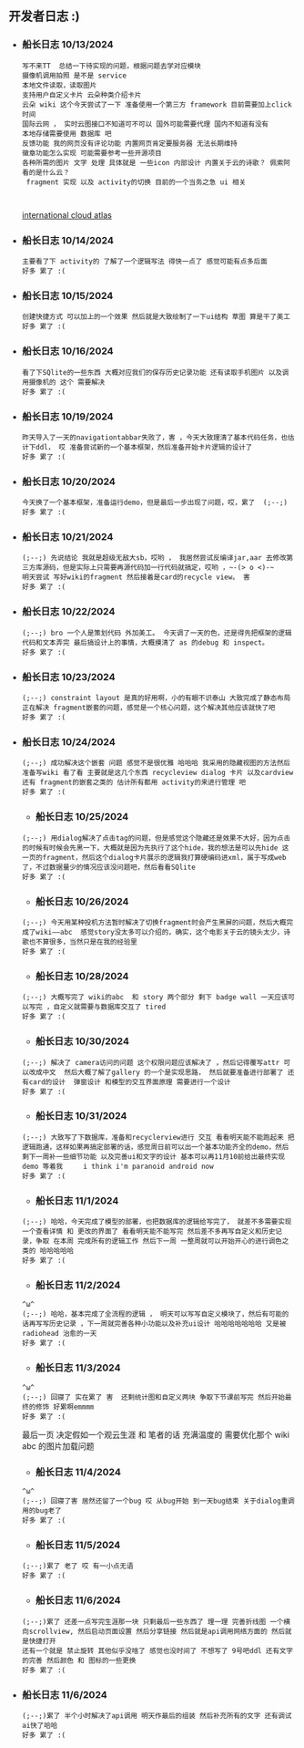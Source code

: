 ## 开发者日志 :)

* ### 船长日志 10/13/2024
   ``` 
   写不来TT  总结一下待实现的问题，根据问题去学对应模块
   摄像机调用拍照 是不是 service
   本地文件读取，读取图片
   支持用户自定义卡片 云朵种类介绍卡片
   云朵 wiki 这个今天尝试了一下 准备使用一个第三方 framework 目前需要加上click时间
   国际云网 ， 实时云图接口不知道可不可以 国外可能需要代理 国内不知道有没有
   本地存储需要使用 数据库 吧
   反馈功能 我的网页没有评论功能 内置网页肯定要服务器 无法长期维持 
   徽章功能怎么实现 可能需要参考一些开源项目
   各种所需的图片 文字 处理 具体就是 一些icon 内部设计 内置关于云的诗歌？ 佩索阿看的是什么云？
    fragment 实现 以及 activity的切换 目前的一个当务之急 ui 相关

    
   ```
    [international cloud atlas](https://cloudatlas.wmo.int/en/home.html)


* ### 船长日志 10/14/2024
   ```
   主要看了下 activity的 了解了一个逻辑写法 得快一点了 感觉可能有点多后面
   好多 累了 :(
   ```


* ### 船长日志 10/15/2024
   ```
   创建快捷方式 可以加上的一个效果 然后就是大致绘制了一下ui结构 草图 算是干了美工
   好多 累了 :(
   ```

* ### 船长日志 10/16/2024
   ```
   看了下SQlite的一些东西 大概对应我们的保存历史记录功能 还有读取手机图片 以及调用摄像机的 这个 需要解决
   好多 累了 :(
   ```

* ### 船长日志 10/19/2024
   ```
   昨天导入了一天的navigationtabbar失败了，害 ，今天大致理清了基本代码任务，也估计下ddl， 哎 准备尝试新的一个基本框架，然后准备开始卡片逻辑的设计了
   好多 累了 :(
   ```

* ### 船长日志 10/20/2024
   ```
   今天换了一个基本框架，准备运行demo，但是最后一步出现了问题，哎，累了  (;--;)
   好多 累了 :(
   ```

* ### 船长日志 10/21/2024
   ```
   (;--;) 先说结论 我就是超级无敌大sb，哎哟 ， 我居然尝试反编译jar,aar 去修改第三方库源码，但是实际上只需要再源代码加一行代码就搞定，哎哟 ，~-(> o <)-~
   明天尝试 写好wiki的fragment 然后接着是card的recycle view。 害 
   好多 累了 :(
   ```

* ### 船长日志 10/22/2024
   ```
   (;--;) bro 一个人是策划代码 外加美工。 今天调了一天的色，还是得先把框架的逻辑代码和文本弄完 最后搞设计上的事情，大概摸清了 as 的debug 和 inspect。
   好多 累了 :(
   ```

* ### 船长日志 10/23/2024
   ```
   (;--;) constraint layout 是真的好用啊，小的有眼不识泰山 大致完成了静态布局 正在解决 fragment嵌套的问题，感觉是一个核心问题，这个解决其他应该就快了吧
   好多 累了 :(
   ```

 * ### 船长日志 10/24/2024
   ```
   (;--;) 成功解决这个嵌套 问题 感觉不是很优雅 哈哈哈 我采用的隐藏视图的方法然后准备写wiki 看了看 主要就是这几个东西 recycleview dialog 卡片 以及cardview还有 fragment的嵌套之类的 估计所有都用 activity的来进行管理 吧 
   好多 累了 :(
   ```

   * ### 船长日志 10/25/2024
   ```
   (;--;) 用dialog解决了点击tag的问题，但是感觉这个隐藏还是效果不大好，因为点击的时候有时候会先黑一下，大概就是因为先执行了这个hide，我的想法是可以先hide 这一页的fragment，然后这个dialog卡片展示的逻辑我打算硬编码进xml，属于写成web了，不过数据量少的情况应该没问题吧，然后看看SQlite
   好多 累了 :(
   ```

   * ### 船长日志 10/26/2024
   ```
   (;--;) 今天用某种投机方法暂时解决了切换fragment时会产生黑屏的问题，然后大概完成了wiki——abc  感觉story没太多可以介绍的，确实，这个电影关于云的镜头太少，诗歌也不算很多，当然只是在我的经验里
   好多 累了 :(
   ```

   * ### 船长日志 10/28/2024
   ```
   (;--;) 大概写完了 wiki的abc  和 story 两个部分 剩下 badge wall 一天应该可以写完 ，自定义就需要与数据库交互了 tired 
   好多 累了 :(
   ```

    * ### 船长日志 10/30/2024
   ```
   (;--;) 解决了 camera访问的问题 这个权限问题应该解决了 ，然后记得覆写attr 可以改成中文  然后大概了解了gallery 的一个是实现思路， 然后就要准备进行部署了 还有card的设计  弹窗设计 和模型的交互界面原理 需要进行一个设计 
   好多 累了 :(
   ```

   * ### 船长日志 10/31/2024
   ```
   (;--;) 大致写了下数据库，准备和recyclerview进行 交互 看看明天能不能跑起来 把逻辑跑通，这样如果再搞定部署的话，感觉周日前可以出一个基本功能齐全的demo，然后剩下一周补一些细节功能 以及完善ui和文字的设计 基本可以再11月10前给出最终实现 demo 等着我     i think i'm paranoid android now
   好多 累了 :(
   ```

   * ### 船长日志 11/1/2024
   ```
   (;--;) 哈哈，今天完成了模型的部署，也把数据库的逻辑给写完了， 就差不多需要实现一个查看详情 和 更改的界面了 看看明天能不能写完 然后差不多再写自定义和历史记录，争取 在本周 完成所有的逻辑工作 然后下一周 一整周就可以开始开心的进行调色之类的 哈哈哈哈哈
   好多 累了 :(
   ```

   * ### 船长日志 11/2/2024
   ```
   ^ω^
   (;--;) 哈哈，基本完成了全流程的逻辑 ， 明天可以写写自定义模块了，然后有可能的话再写写历史记录 ，下一周就完善各种小功能以及补充ui设计 哈哈哈哈哈哈哈 又是被radiohead 治愈的一天
   好多 累了 :(
   ```

   * ### 船长日志 11/3/2024
   ```
   ^ω^
   (;--;) 回寝了 实在累了 害  还剩统计图和自定义两块 争取下节课前写完 然后开始最终的修饰 好累啊emmmm
   好多 累了 :(
   ```

   最后一页 决定假如一个观云生涯 和 笔者的话 充满温度的
   需要优化那个 wiki abc 的图片加载问题

   * ### 船长日志 11/4/2024
   ```
   ^ω^
   (;--;) 回寝了害 居然还留了一个bug 哎 从bug开始 到一天bug结束 关于dialog重调用的bug老了
   好多 累了 :(
   ```


   * ### 船长日志 11/5/2024
   ```
   (;--;)累了 老了 哎 有一小点无语 
   好多 累了 :(
   ```

    * ### 船长日志 11/6/2024
   ```
   (;--;)累了 还差一点写完生涯那一块 只剩最后一些东西了 理一理 完善折线图 一个横向scrollview, 然后启动页面设置 然后分享链接 然后就是api调用网络方面的 然后就是快捷打开
   还有一个就是 禁止旋转 其他似乎没啥了 感觉也没时间了 不想写了 9号吧ddl 还有文字的完善 然后颜色 和 图标的一些更换  
   好多 累了 :(
   ```

 * ### 船长日志 11/6/2024
   ```
   (;--;)累了 半个小时解决了api调用 明天作最后的组装 然后补充所有的文字 还有调试ai快了哈哈
   好多 累了 :(
   ```
